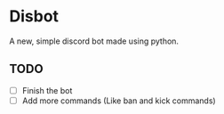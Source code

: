 # Disbot

A new, simple discord bot made using python.

## TODO

- [ ] Finish the bot
- [ ] Add more commands (Like ban and kick commands)
